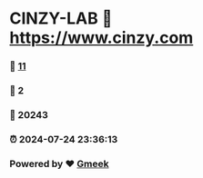 # CINZY-LAB :link: https://www.cinzy.com 
### :page_facing_up: [11](https://www.cinzy.com/tag.html) 
### :speech_balloon: 2 
### :hibiscus: 20243 
### :alarm_clock: 2024-07-24 23:36:13 
### Powered by :heart: [Gmeek](https://github.com/Meekdai/Gmeek)

